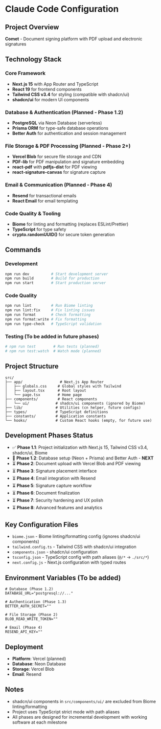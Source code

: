 # Claude Code Configuration

## Project Overview
**Comet** - Document signing platform with PDF upload and electronic signatures

## Technology Stack

### Core Framework
- **Next.js 15** with App Router and TypeScript
- **React 19** for frontend components  
- **Tailwind CSS v3.4** for styling (compatible with shadcn/ui)
- **shadcn/ui** for modern UI components

### Database & Authentication (Planned - Phase 1.2)
- **PostgreSQL** via Neon Database (serverless)
- **Prisma ORM** for type-safe database operations
- **Better Auth** for authentication and session management

### File Storage & PDF Processing (Planned - Phase 2+)
- **Vercel Blob** for secure file storage and CDN
- **PDF-lib** for PDF manipulation and signature embedding
- **react-pdf** with **pdfjs-dist** for PDF viewing
- **react-signature-canvas** for signature capture

### Email & Communication (Planned - Phase 4)
- **Resend** for transactional emails
- **React Email** for email templating

### Code Quality & Tooling
- **Biome** for linting and formatting (replaces ESLint/Prettier)
- **TypeScript** for type safety
- **crypto.randomUUID()** for secure token generation

## Commands

### Development
```bash
npm run dev          # Start development server
npm run build        # Build for production  
npm run start        # Start production server
```

### Code Quality
```bash
npm run lint         # Run Biome linting
npm run lint:fix     # Fix linting issues
npm run format       # Check formatting
npm run format:write # Fix formatting
npm run type-check   # TypeScript validation
```

### Testing (To be added in future phases)
```bash
# npm run test        # Run tests (planned)
# npm run test:watch  # Watch mode (planned)
```

## Project Structure
```
src/
├── app/                 # Next.js App Router
│   ├── globals.css     # Global styles with Tailwind
│   ├── layout.tsx      # Root layout
│   └── page.tsx        # Home page
├── components/         # React components
│   └── ui/            # shadcn/ui components (ignored by Biome)
├── lib/               # Utilities (cn helper, future configs)
├── types/             # TypeScript definitions
├── constants/         # Application constants
└── hooks/             # Custom React hooks (empty, for future use)
```

## Development Phases Status

- ✅ **Phase 1.1**: Project initialization with Next.js 15, Tailwind CSS v3.4, shadcn/ui, Biome
- 🔄 **Phase 1.2**: Database setup (Neon + Prisma) and Better Auth - **NEXT**  
- ⏳ **Phase 2**: Document upload with Vercel Blob and PDF viewing
- ⏳ **Phase 3**: Signature placement interface
- ⏳ **Phase 4**: Email integration with Resend
- ⏳ **Phase 5**: Signature capture workflow
- ⏳ **Phase 6**: Document finalization
- ⏳ **Phase 7**: Security hardening and UX polish
- ⏳ **Phase 8**: Advanced features and analytics

## Key Configuration Files

- `biome.json` - Biome linting/formatting config (ignores shadcn/ui components)
- `tailwind.config.ts` - Tailwind CSS with shadcn/ui integration
- `components.json` - shadcn/ui configuration
- `tsconfig.json` - TypeScript config with path aliases (`@/*` → `./src/*`)
- `next.config.js` - Next.js configuration with typed routes

## Environment Variables (To be added)
```env
# Database (Phase 1.2)
DATABASE_URL="postgresql://..."

# Authentication (Phase 1.3)  
BETTER_AUTH_SECRET=""

# File Storage (Phase 2)
BLOB_READ_WRITE_TOKEN=""

# Email (Phase 4)
RESEND_API_KEY=""
```

## Deployment
- **Platform**: Vercel (planned)
- **Database**: Neon Database
- **Storage**: Vercel Blob  
- **Email**: Resend

## Notes
- shadcn/ui components in `src/components/ui/` are excluded from Biome linting/formatting
- Project uses TypeScript strict mode with path aliases
- All phases are designed for incremental development with working software at each milestone